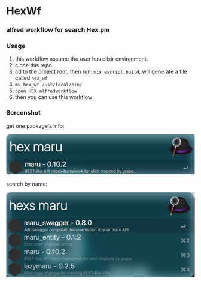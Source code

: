 HexWf
=====

### alfred workflow for search Hex.pm

### Usage
1. this workflow assume the user has elixir environment.
2. clone this repo
3. cd to the project root, then run: `mix escript.build`, will generate a file called `hex_wf`
4. `mv hex_wf /usr/local/bin/`
5. `open HEX.alfredworkflow`
6. then you can use this workflow

### Screenshot
get one package's info:

![](https://github.com/Cifer-Y/hex_wf/blob/master/screenshot/hex.png "get one package's info")

search by name:

![](https://github.com/Cifer-Y/hex_wf/blob/master/screenshot/hexs.png "search package")

